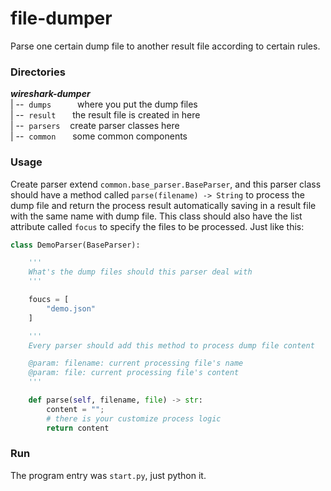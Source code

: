 # file-dumper

Parse one certain dump file to another result file according to certain rules.

### Directories

***wireshark-dumper***  
|&nbsp;--&nbsp; `dumps  ` &nbsp;&nbsp;&nbsp;&nbsp;&nbsp; where you put the dump files  
|&nbsp;--&nbsp; `result ` &nbsp;&nbsp;&nbsp; the result file is created in here  
|&nbsp;--&nbsp; `parsers` &nbsp;&nbsp; create parser classes here  
|&nbsp;--&nbsp; `common ` &nbsp;&nbsp;&nbsp; some common components  

### Usage

Create parser extend `common.base_parser.BaseParser`, and this parser class should have a method called `parse(filename) -> String` to process the dump file and return the process result automatically saving in a result file with the same name with dump file. This class should also have the list attribute called `focus` to specify the files to be processed. Just like this:

```python
class DemoParser(BaseParser):

    '''
    What's the dump files should this parser deal with
    '''

    foucs = [
        "demo.json"
    ]

    '''
    Every parser should add this method to process dump file content

    @param: filename: current processing file's name
    @param: file: current processing file's content
    '''

    def parse(self, filename, file) -> str:
        content = "";
        # there is your customize process logic
        return content
```

### Run

The program entry was `start.py`, just python it.

